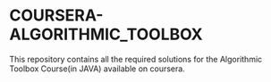 # COURSERA-ALGORITHMIC_TOOLBOX

This repository contains all the required solutions for the Algorithmic Toolbox Course(in JAVA) available on coursera.
